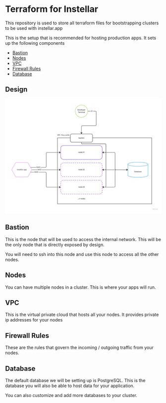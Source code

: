 # Terraform for Instellar

This repository is used to store all terraform files for bootstrapping clusters to be used with instellar.app

This is the setup that is recommended for hosting production apps. It sets up the following components

+ [Bastion](#bastion) 
+ [Nodes](#nodes)
+ [VPC](#vpc)
+ [Firewall Rules](#firewall-rules)
+ [Database](#database)

## Design

![scope](/assets/scope.jpg)

## Bastion

This is the node that will be used to access the internal network. This will be the only node that is directly exposed by design.

You will need to ssh into this node and use this node to access all the other nodes.

## Nodes

You can have multiple nodes in a cluster. This is where your apps will run.

## VPC

This is the virtual private cloud that hosts all your nodes. It provides private ip addresses for your nodes

## Firewall Rules

These are the rules that govern the incoming / outgoing traffic from your nodes.

## Database

The default database we will be setting up is PostgreSQL. This is the database you will also be able to host data for your application.

You can also customize and add more databases to your cluster.
